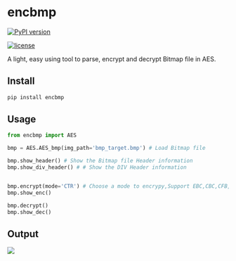 
# encbmp

[![PyPI version](https://badge.fury.io/py/encbmp.svg)](https://badge.fury.io/py/encbmp)


[![license](https://img.shields.io/github/license/mashape/apistatus.svg)](https://github.com/ZhanPwBibiBibi/AES_bmp/blob/master/LICENSE.md)

A light, easy using tool to parse, encrypt and decrypt Bitmap file in AES.

## Install 

```bash
pip install encbmp
```

## Usage

```python
from encbmp import AES

bmp = AES.AES_bmp(img_path='bmp_target.bmp') # Load Bitmap file

bmp.show_header() # Show the Bitmap file Header information
bmp.show_div_header() # # Show the DIV Header information


bmp.encrypt(mode='CTR') # Choose a mode to encrypy,Support EBC,CBC,CFB,OFB,CTR.
bmp.show_enc()

bmp.decrypt()
bmp.show_dec()
```

## Output
![](https://ws3.sinaimg.cn/large/006tNc79gy1fpa521aqmwj31kw30ox6r.jpg)
